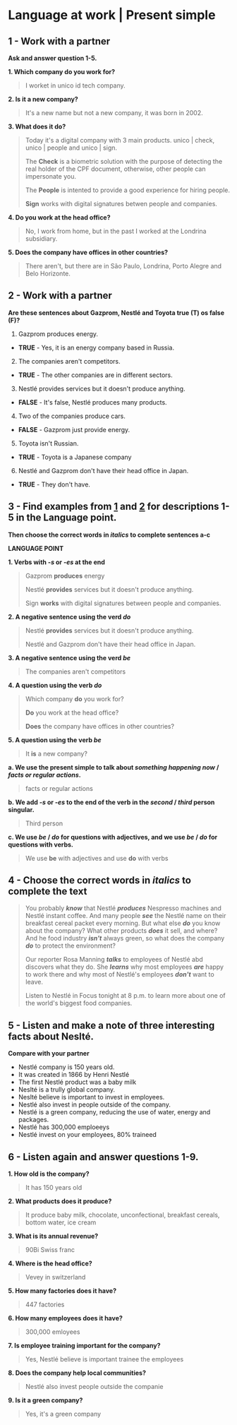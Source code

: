 # Language at work | Present simple

## 1 - Work with a partner

**Ask and answer question 1-5.**

**1. Which company do you work for?**
> I worket in unico id tech company.

**2. Is it a new company?**
> It's a new name but not a new company, it was born in 2002.

**3. What does it do?**
> Today it's a digital company with 3 main products. unico | check, unico | people and unico | sign.
>
> The **Check** is a biometric solution with the purpose of detecting the real holder of the CPF document, otherwise, other people can impersonate you.
>
> The **People** is intented to provide a good experience for hiring people.
>
> **Sign** works with digital signatures betwen people and companies.

**4. Do you work at the head office?**
> No, I work from home, but in the past I worked at the Londrina subsidiary.

**5. Does the company have offices in other countries?**
> There aren't, but there are in São Paulo, Londrina, Porto Alegre and Belo Horizonte.

## 2 - Work with a partner

**Are these sentences about Gazprom, Nestlé and Toyota true (T) os false (F)?**

1. Gazprom produces energy.
  - **TRUE** - Yes, it is an energy company based in Russia.
2. The companies aren't competitors.
  - **TRUE** - The other companies are in different sectors.
3. Nestlé provides services but it doesn't produce anything.
  - **FALSE** - It's false, Nestlé produces many products.
4. Two of the companies produce cars.
  - **FALSE** - Gazprom just provide energy.
5. Toyota isn't Russian.
  - **TRUE** - Toyota is a Japanese company
6. Nestlé and Gazprom don't have their head office in Japan.
  - **TRUE** - They don't have.

## 3 - Find examples from [1](#1---work-with-a-partner) and [2](#2---work-with-a-partner) for descriptions 1-5 in the Language point.

**Then choose the correct words in *italics* to complete sentences a-c**

**LANGUAGE POINT**

**1. Verbs with *-s* or *-es* at the end**
> Gazprom **produces** energy
>
> Nestlé **provides** services but it doesn't produce anything.
>
> Sign **works** with digital signatures between people and companies. 

**2. A negative sentence using the verd *do***
> Nestlé **provides** services but it doesn't produce anything.
>
> Nestlé and Gazprom don't have their head office in Japan.

**3. A negative sentence using the verd *be***
> The companies aren't competitors

**4. A question using the verb *do***
> Which company **do** you work for?
> 
> **Do** you work at the head office?
> 
> **Does** the company have offices in other countries?

**5. A question using the verb *be***
> It **is** a new company?

**a. We use the present simple to talk about *something happening now* / *facts or regular actions*.**
> facts or regular actions

**b. We add *-s* or *-es* to the end of the verb in the *second* / *third* person singular.**
> Third person

**c. We use *be* / *do* for questions with adjectives, and we use *be* / *do* for questions with verbs.**
> We use **be** with adjectives and use **do** with verbs

## 4 - Choose the correct words in *italics* to complete the text

> You probably ***know*** that Nestlé ***produces*** Nespresso machines and Nestlé instant coffee. And many people ***see*** the Nestlé name on their breakfast cereal packet every morning. But what else ***do*** you know about the company? What other products ***does*** it sell, and where? And he food industry ***isn't*** always green, so what does the company ***do*** to protect the environment?
>
> Our reporter Rosa Manning ***talks*** to employees of Nestlé abd discovers what they do. She ***learns*** why most employees ***are*** happy to work there and why most of Nestlé's employees ***don't*** want to leave.
>
> Listen to Nestlé in Focus tonight at 8 p.m. to learn more about one of the world's biggest food companies.


## 5 - Listen and make a note of three interesting facts about Neslté.

**Compare with your partner**

- Nestlé company is 150 years old.
- It was created in 1866 by Henri Nestlé
- The first Nestlé product was a baby milk
- Neslté is a trully global company.
- Neslté believe is important to invest in employees.
- Nestlé also invest in people outside of the company.
- Nestlé is a green company, reducing the use of water, energy and packages.
- Nestlé has 300,000 emploeeys
- Nestlé invest on your employees, 80% traineed
## 6 - Listen again and answer questions 1-9.

**1. How old is the company?**
> It has 150 years old

**2. What products does it produce?**
> It produce baby milk, chocolate, unconfectional, breakfast cereals, bottom water, ice cream

**3. What is its annual revenue?**
> 90Bi Swiss franc

**4. Where is the head office?**
> Vevey in switzerland

**5. How many factories does it have?**
> 447 factories

**6. How many employees does it have?**
> 300,000 emloyees

**7. Is employee training important for the company?**
> Yes, Nestlé believe is important trainee the employees 

**8. Does the company help local communities?**
> Nestlé also invest people outside the companie

**9. Is it a green company?**
> Yes, it's a green company
